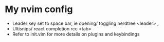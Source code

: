 
# My nvim config 
- Leader key set to space bar, ie opening/ toggling nerdtree \<leader> , 
- Ultisnips/ react completion rcc \<tab>
- Refer to init.vim for more details on plugins and keybindings
